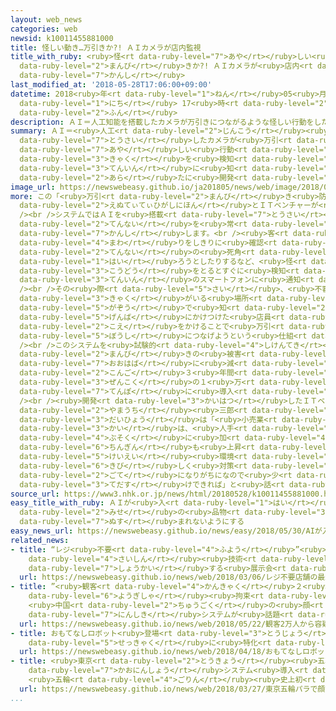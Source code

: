 ```yaml
---
layout: web_news
categories: web
newsid: k10011455881000
title: 怪しい動き…万引きか?! ＡＩカメラが店内監視
title_with_ruby: <ruby>怪<rt data-ruby-level="7">あや</rt></ruby>しい<ruby>動<rt data-ruby-level="3">うご</rt></ruby>き…<ruby>万引<rt
  data-ruby-level="2">まんび</rt></ruby>きか?! ＡＩカメラが<ruby>店内<rt data-ruby-level="2">てんない</rt></ruby><ruby>監視<rt
  data-ruby-level="7">かんし</rt></ruby>
last_modified_at: '2018-05-28T17:06:00+09:00'
datetime: 2018<ruby>年<rt data-ruby-level="1">ねん</rt></ruby>05<ruby>月<rt data-ruby-level="1">がつ</rt></ruby>28<ruby>日<rt
  data-ruby-level="1">にち</rt></ruby> 17<ruby>時<rt data-ruby-level="2">じ</rt></ruby>06<ruby>分<rt
  data-ruby-level="2">ふん</rt></ruby>
description: ＡＩ＝人工知能を搭載したカメラが万引きにつながるような怪しい行動をした客を検知し、店員に知らせるシステムが新たに開発されました。
summary: ＡＩ＝<ruby>人工<rt data-ruby-level="2">じんこう</rt></ruby><ruby>知能<rt data-ruby-level="5">ちのう</rt></ruby>を<ruby>搭載<rt
  data-ruby-level="7">とうさい</rt></ruby>したカメラが<ruby>万引<rt data-ruby-level="2">まんび</rt></ruby>きにつながるような<ruby>怪<rt
  data-ruby-level="7">あや</rt></ruby>しい<ruby>行動<rt data-ruby-level="3">こうどう</rt></ruby>をした<ruby>客<rt
  data-ruby-level="3">きゃく</rt></ruby>を<ruby>検知<rt data-ruby-level="5">けんち</rt></ruby>し、<ruby>店員<rt
  data-ruby-level="3">てんいん</rt></ruby>に<ruby>知<rt data-ruby-level="2">し</rt></ruby>らせるシステムが<ruby>新<rt
  data-ruby-level="2">あら</rt></ruby>たに<ruby>開発<rt data-ruby-level="3">かいはつ</rt></ruby>されました。
image_url: https://newswebeasy.github.io/ja201805/news/web/image/2018/05/28/K10011455881_1805281739_1805281741_01_02.jpg
more: この「<ruby>万引<rt data-ruby-level="2">まんび</rt></ruby>き<ruby>防止<rt data-ruby-level="5">ぼうし</rt></ruby>システム」は<ruby>ＮＴＴ東日本<rt
  data-ruby-level="2">えぬてぃてぃひがしにほん</rt></ruby>とＩＴベンチャーが<ruby>開発<rt data-ruby-level="3">かいはつ</rt></ruby>したものです。<br
  /><br />システムではＡＩを<ruby>搭載<rt data-ruby-level="7">とうさい</rt></ruby>したカメラが<ruby>店内<rt
  data-ruby-level="2">てんない</rt></ruby>を<ruby>常<rt data-ruby-level="5">つね</rt></ruby>に<ruby>監視<rt
  data-ruby-level="7">かんし</rt></ruby>します。<br /><ruby>客<rt data-ruby-level="3">きゃく</rt></ruby>が<ruby>周<rt
  data-ruby-level="4">まわ</rt></ruby>りをしきりに<ruby>確認<rt data-ruby-level="7">かくにん</rt></ruby>しながらうろうろしたり、<ruby>店内<rt
  data-ruby-level="2">てんない</rt></ruby>の<ruby>死角<rt data-ruby-level="3">しかく</rt></ruby>に<ruby>入<rt
  data-ruby-level="1">はい</rt></ruby>ろうとしたりするなど、<ruby>怪<rt data-ruby-level="7">あや</rt></ruby>しい<ruby>行動<rt
  data-ruby-level="3">こうどう</rt></ruby>をとるとすぐに<ruby>検知<rt data-ruby-level="5">けんち</rt></ruby>し、<ruby>店員<rt
  data-ruby-level="3">てんいん</rt></ruby>のスマートフォンに<ruby>通知<rt data-ruby-level="2">つうち</rt></ruby>します。<br
  /><br />その<ruby>際<rt data-ruby-level="5">さい</rt></ruby>、<ruby>不審<rt data-ruby-level="7">ふしん</rt></ruby>な<ruby>客<rt
  data-ruby-level="3">きゃく</rt></ruby>がいる<ruby>場所<rt data-ruby-level="3">ばしょ</rt></ruby>も<ruby>画像<rt
  data-ruby-level="5">がぞう</rt></ruby>で<ruby>知<rt data-ruby-level="2">し</rt></ruby>らせ、<ruby>現場<rt
  data-ruby-level="5">げんば</rt></ruby>にかけつけた<ruby>店員<rt data-ruby-level="3">てんいん</rt></ruby>がすぐさま<ruby>声<rt
  data-ruby-level="2">こえ</rt></ruby>をかけることで<ruby>万引<rt data-ruby-level="2">まんび</rt></ruby>き<ruby>防止<rt
  data-ruby-level="5">ぼうし</rt></ruby>につなげようという<ruby>仕組<rt data-ruby-level="3">しく</rt></ruby>みです。<br
  /><br />このシステムを<ruby>試験的<rt data-ruby-level="4">しけんてき</rt></ruby>に<ruby>導入<rt data-ruby-level="5">どうにゅう</rt></ruby>したドラッグストアでは<ruby>万引<rt
  data-ruby-level="2">まんび</rt></ruby>きの<ruby>被害<rt data-ruby-level="7">ひがい</rt></ruby>が<ruby>大幅<rt
  data-ruby-level="7">おおはば</rt></ruby>に<ruby>減<rt data-ruby-level="5">へ</rt></ruby>ったということで、ＮＴＴなどでは<ruby>今後<rt
  data-ruby-level="2">こんご</rt></ruby>３<ruby>年間<rt data-ruby-level="2">ねんかん</rt></ruby>で<ruby>全国<rt
  data-ruby-level="3">ぜんこく</rt></ruby>の１<ruby>万<rt data-ruby-level="2">まん</rt></ruby><ruby>店舗<rt
  data-ruby-level="7">てんぽ</rt></ruby>に<ruby>導入<rt data-ruby-level="5">どうにゅう</rt></ruby>していきたいとしています。<br
  /><br /><ruby>開発<rt data-ruby-level="3">かいはつ</rt></ruby>したＩＴベンチャー「アースアイズ」の<ruby>山内<rt
  data-ruby-level="2">やまうち</rt></ruby><ruby>三郎<rt data-ruby-level="8">さぶろう</rt></ruby><ruby>代表<rt
  data-ruby-level="3">だいひょう</rt></ruby>は「<ruby>小売業<rt data-ruby-level="3">こうりぎょう</rt></ruby><ruby>界<rt
  data-ruby-level="3">かい</rt></ruby>は、<ruby>人手<rt data-ruby-level="1">ひとで</rt></ruby><ruby>不足<rt
  data-ruby-level="4">ぶそく</rt></ruby>に<ruby>加<rt data-ruby-level="4">くわ</rt></ruby>え、<ruby>賃金<rt
  data-ruby-level="6">ちんぎん</rt></ruby>も<ruby>上昇<rt data-ruby-level="7">じょうしょう</rt></ruby>していて<ruby>経営<rt
  data-ruby-level="5">けいえい</rt></ruby><ruby>環境<rt data-ruby-level="7">かんきょう</rt></ruby>も<ruby>厳<rt
  data-ruby-level="6">きび</rt></ruby>しく<ruby>対策<rt data-ruby-level="6">たいさく</rt></ruby>が<ruby>後手<rt
  data-ruby-level="2">ごて</rt></ruby>になりがちになので<ruby>少<rt data-ruby-level="2">すこ</rt></ruby>しでも<ruby>手助<rt
  data-ruby-level="3">てだす</rt></ruby>けできれば」と<ruby>話<rt data-ruby-level="2">はな</rt></ruby>していました。
source_url: https://www3.nhk.or.jp/news/html/20180528/k10011455881000.html
easy_title_with_ruby: ＡＩが<ruby>入<rt data-ruby-level="1">はい</rt></ruby>ったカメラで<ruby>店<rt
  data-ruby-level="2">みせ</rt></ruby>の<ruby>品物<rt data-ruby-level="3">しなもの</rt></ruby>を<ruby>盗<rt
  data-ruby-level="7">ぬす</rt></ruby>まれないようにする
easy_news_url: https://newswebeasy.github.io/news/easy/2018/05/30/AIが入ったカメラで店の品物を盗まれないようにする
related_news:
- title: “レジ<ruby>不要<rt data-ruby-level="4">ふよう</rt></ruby>”<ruby>店舗<rt data-ruby-level="7">てんぽ</rt></ruby>の<ruby>最新<rt
    data-ruby-level="4">さいしん</rt></ruby><ruby>技術<rt data-ruby-level="5">ぎじゅつ</rt></ruby>などを<ruby>紹介<rt
    data-ruby-level="7">しょうかい</rt></ruby>する<ruby>展示会<rt data-ruby-level="6">てんじかい</rt></ruby>
  url: https://newswebeasy.github.io/news/web/2018/03/06/レジ不要店舗の最新技術などを紹介する展示会
- title: ”<ruby>観客<rt data-ruby-level="4">かんきゃく</rt></ruby>２<ruby>万人<rt data-ruby-level="2">まんにん</rt></ruby>から<ruby>容疑者<rt
    data-ruby-level="6">ようぎしゃ</rt></ruby><ruby>拘束<rt data-ruby-level="7">こうそく</rt></ruby>”
    <ruby>中国<rt data-ruby-level="2">ちゅうごく</rt></ruby>の<ruby>顔<rt data-ruby-level="2">かお</rt></ruby><ruby>認識<rt
    data-ruby-level="7">にんしき</rt></ruby>システムが<ruby>話題<rt data-ruby-level="3">わだい</rt></ruby>
  url: https://newswebeasy.github.io/news/web/2018/05/22/観客2万人から容疑者拘束-中国の顔認識システムが話題
- title: おもてなしロボット<ruby>登場<rt data-ruby-level="3">とうじょう</rt></ruby> ホテルの<ruby>接客<rt
    data-ruby-level="5">せっきゃく</rt></ruby>に<ruby>特化<rt data-ruby-level="4">とっか</rt></ruby>
  url: https://newswebeasy.github.io/news/web/2018/04/18/おもてなしロボット登場-ホテルの接客に特化
- title: <ruby>東京<rt data-ruby-level="2">とうきょう</rt></ruby><ruby>五輪<rt data-ruby-level="4">ごりん</rt></ruby>・パラで<ruby>顔認証<rt
    data-ruby-level="7">かおにんしょう</rt></ruby>システム<ruby>導入<rt data-ruby-level="5">どうにゅう</rt></ruby>へ
    <ruby>五輪<rt data-ruby-level="4">ごりん</rt></ruby><ruby>史上初<rt data-ruby-level="4">しじょうはつ</rt></ruby>
  url: https://newswebeasy.github.io/news/web/2018/03/27/東京五輪パラで顔認証システム導入へ-五輪史上初
...
```

